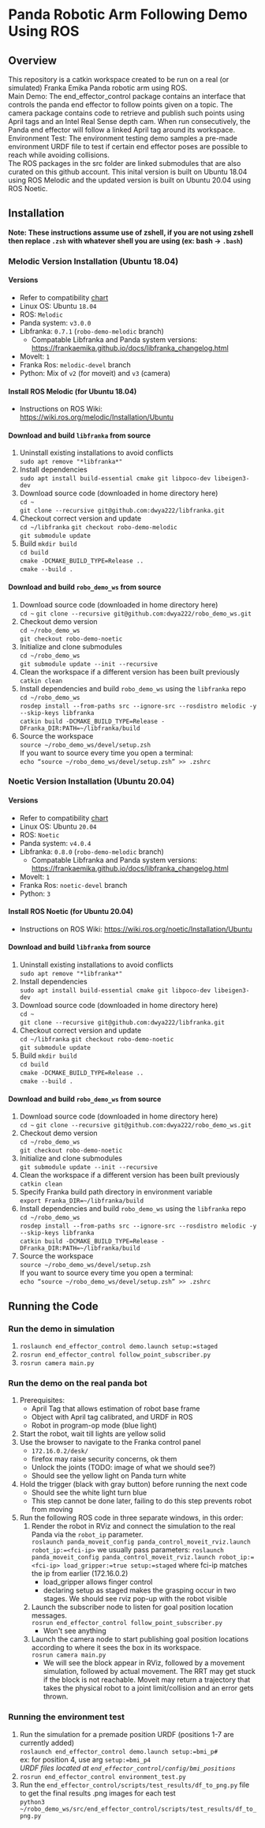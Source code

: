 # Panda Robotic Arm Following Demo Using ROS

## Overview
This repository is a catkin workspace created to be run on a real (or simulated) Franka Emika Panda
robotic arm using ROS. \
Main Demo: The end_effector_control package contains an interface that controls the panda end
effector to follow points given on a topic. The camera package contains code to retrieve and
publish such points using April tags and an Intel Real Sense depth cam. When run consecutively, the
Panda end effector will follow a linked April tag around its workspace.\
Environment Test: The environment testing demo samples a pre-made environment URDF file to test if
certain end effector poses are possible to reach while avoiding collisions.\
The ROS packages in the src folder are linked submodules that are also curated on this github
account. This inital version is built on Ubuntu 18.04 using ROS Melodic and the updated version is
built on Ubuntu 20.04 using ROS Noetic.

## Installation
**Note: These instructions assume use of zshell, if you are not using zshell then replace `.zsh` with whatever shell you are using (ex: bash -> `.bash`)**
### Melodic Version Installation (Ubuntu 18.04)
#### Versions
  * Refer to compatibility [chart](https://frankaemika.github.io/docs/compatibility.html)
  * Linux OS: Ubuntu `18.04`
  * ROS: `Melodic`
  * Panda system: `v3.0.0`
  * Libfranka: `0.7.1` (`robo-demo-melodic` branch)
    - Compatable Libfranka and Panda system versions: https://frankaemika.github.io/docs/libfranka_changelog.html
  * MoveIt: `1`
  * Franka Ros: `melodic-devel` branch
  * Python: Mix of `v2` (for moveit) and `v3` (camera)

#### Install ROS Melodic (for Ubuntu 18.04)
  * Instructions on ROS Wiki: https://wiki.ros.org/melodic/Installation/Ubuntu

#### Download and build `libfranka` from source
  1. Uninstall existing installations to avoid conflicts \
  `sudo apt remove "*libfranka*"`
  1. Install dependencies \
  `sudo apt install build-essential cmake git libpoco-dev libeigen3-dev`
  1. Download source code (downloaded in home directory here) \
  `cd ~` \
  `git clone --recursive git@github.com:dwya222/libfranka.git`
  1. Checkout correct version and update \
  `cd ~/libfranka`
  `git checkout robo-demo-melodic` \
  `git submodule update`
  1. Build
  `mkdir build` \
  `cd build` \
  `cmake -DCMAKE_BUILD_TYPE=Release ..` \
  `cmake --build .`

#### Download and build `robo_demo_ws` from source
  1. Download source code (downloaded in home directory here) \
  `cd ~`
  `git clone --recursive git@github.com:dwya222/robo_demo_ws.git`
  1. Checkout demo version \
  `cd ~/robo_demo_ws` \
  `git checkout robo-demo-noetic`
  1. Initialize and clone submodules \
  `cd ~/robo_demo_ws` \
  `git submodule update --init --recursive`
  1. Clean the workspace if a different version has been built previously \
  `catkin clean`
  1. Install dependencies and build `robo_demo_ws` using the `libfranka` repo \
  `cd ~/robo_demo_ws` \
  `rosdep install --from-paths src --ignore-src --rosdistro melodic -y --skip-keys libfranka` \
  `catkin build -DCMAKE_BUILD_TYPE=Release -DFranka_DIR:PATH=~/libfranka/build`
  1. Source the workspace \
  `source ~/robo_demo_ws/devel/setup.zsh` \
  If you want to source every time you open a terminal: \
  `echo “source ~/robo_demo_ws/devel/setup.zsh” >> .zshrc`

### Noetic Version Installation (Ubuntu 20.04)
#### Versions
  * Refer to compatibility [chart](https://frankaemika.github.io/docs/compatibility.html)
  * Linux OS: Ubuntu `20.04`
  * ROS: `Noetic`
  * Panda system: `v4.0.4`
  * Libfranka: `0.8.0` (`robo-demo-melodic` branch)
    - Compatable Libfranka and Panda system versions: https://frankaemika.github.io/docs/libfranka_changelog.html
  * MoveIt: `1`
  * Franka Ros: `noetic-devel` branch
  * Python: `3`

#### Install ROS Noetic (for Ubuntu 20.04)
  * Instructions on ROS Wiki: https://wiki.ros.org/noetic/Installation/Ubuntu

#### Download and build `libfranka` from source
  1. Uninstall existing installations to avoid conflicts \
  `sudo apt remove "*libfranka*"`
  1. Install dependencies \
  `sudo apt install build-essential cmake git libpoco-dev libeigen3-dev`
  1. Download source code (downloaded in home directory here) \
  `cd ~` \
  `git clone --recursive git@github.com:dwya222/libfranka.git`
  1. Checkout correct version and update \
  `cd ~/libfranka`
  `git checkout robo-demo-noetic` \
  `git submodule update`
  1. Build
  `mkdir build` \
  `cd build` \
  `cmake -DCMAKE_BUILD_TYPE=Release ..` \
  `cmake --build .`

#### Download and build `robo_demo_ws` from source
  1. Download source code (downloaded in home directory here) \
  `cd ~`
  `git clone --recursive git@github.com:dwya222/robo_demo_ws.git`
  1. Checkout demo version \
  `cd ~/robo_demo_ws` \
  `git checkout robo-demo-noetic`
  1. Initialize and clone submodules \
  `git submodule update --init --recursive`
  1. Clean the workspace if a different version has been built previously \
  `catkin clean`
  1. Specify Franka build path directory in environment variable \
  `export Franka_DIR=~/libfranka/build`
  1. Install dependencies and build `robo_demo_ws` using the `libfranka` repo \
  `cd ~/robo_demo_ws` \
  `rosdep install --from-paths src --ignore-src --rosdistro melodic -y --skip-keys libfranka` \
  `catkin build -DCMAKE_BUILD_TYPE=Release -DFranka_DIR:PATH=~/libfranka/build`
  1. Source the workspace \
  `source ~/robo_demo_ws/devel/setup.zsh` \
  If you want to source every time you open a terminal: \
  `echo “source ~/robo_demo_ws/devel/setup.zsh” >> .zshrc`

## Running the Code
### Run the demo in simulation
  1. `roslaunch end_effector_control demo.launch setup:=staged`
  1. `rosrun end_effector_control follow_point_subscriber.py`
  1. `rosrun camera main.py`
### Run the demo on the real panda bot
  1. Prerequisites:
     - April Tag that allows estimation of robot base frame
     - Object with April tag calibrated, and URDF in ROS
     - Robot in program-op mode (blue light)
  1. Start the robot, wait till lights are yellow solid
  1. Use the browser to  navigate to the Franka control panel
     - `172.16.0.2/desk/`
     - firefox may raise security concerns, ok them
     - Unlock the joints (TODO: image of what we should see?)
     - Should see the yellow light on Panda turn white
  1. Hold the trigger (black with gray button) before running the next code
      - Should see the white light turn blue
      - This step cannot be done later, failing to do this step prevents robot from moving
  1. Run the following ROS code in three separate windows, in this order:
      1. Render the robot in RViz and connect the simulation to the real Panda via the `robot_ip` parameter. \
      `roslaunch panda_moveit_config panda_control_moveit_rviz.launch robot_ip:=<fci-ip>`
      we usually pass parameters:
      `roslaunch panda_moveit_config panda_control_moveit_rviz.launch robot_ip:=<fci-ip> load_gripper:=true setup:=staged`
      where fci-ip matches the ip from earlier (172.16.0.2)
          - load_gripper allows finger control
          - declaring setup as staged makes the grasping occur in two stages.
      We should see rviz pop-up with the robot visible
      2. Launch the subscriber node to listen for goal position location messages. \
      `rosrun end_effector_control follow_point_subscriber.py`
          - Won't see anything
      3. Launch the camera node to start publishing goal position locations according to where it sees the box in its workspace. \
      `rosrun camera main.py`
          - We will see the block appear in RViz, followed by a movement simulation, followed by actual movement. The RRT may get stuck if the block is not reachable. Moveit may return a trajectory that takes the physical robot to a joint limit/collision and an error gets thrown.

### Running the environment test
1. Run the simulation for a premade position URDF (positions 1-7 are currently added) \
`roslaunch end_effector_control demo.launch setup:=bmi_p#` \
ex: for position 4, use arg `setup:=bmi_p4` \
*URDF files located at `end_effector_control/config/bmi_positions`*
2. `rosrun end_effector_control environment_test.py`
3. Run the `end_effector_control/scripts/test_results/df_to_png.py` file to get the final results .png images for each test \
`python3 ~/robo_demo_ws/src/end_effector_control/scripts/test_results/df_to_png.py`
